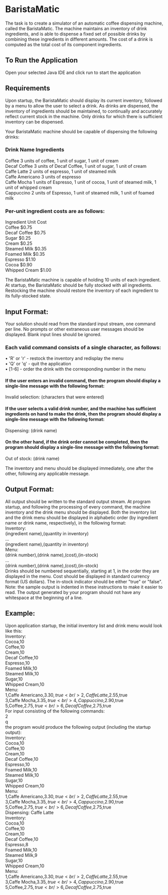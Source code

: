 # BaristaMatic
The task is to create a simulator of an automatic coffee dispensing machine, called the BaristaMatic. The
machine maintains an inventory of drink ingredients, and is able to dispense a fixed set of possible drinks by
combining these ingredients in different amounts. The cost of a drink is computed as the total cost of its
component ingredients.

## To Run the Application <br/>
Open your selected Java IDE and click run to start the application

## Requirements <br/>
Upon startup, the BaristaMatic should display its current inventory, followed by a menu to allow the user to select
a drink. As drinks are dispensed, the inventory of ingredients should be maintained, to continually and accurately
reflect current stock in the machine. Only drinks for which there is sufficient inventory can be dispensed.

Your BaristaMatic machine should be capable of dispensing the following drinks: 

### Drink Name Ingredients<br/>
Coffee 3 units of coffee, 1 unit of sugar, 1 unit of cream<br/>
Decaf Coffee 3 units of Decaf Coffee, 1 unit of sugar, 1 unit of cream<br/>
Caffe Latte 2 units of espresso, 1 unit of steamed milk<br/>
Caffe Americano 3 units of espresso<br/>
Caffe Mocha 1 units of Espresso, 1 unit of cocoa, 1 unit of steamed milk, 1 unit of whipped cream<br/>
Cappuccino 2 units of Espresso, 1 unit of steamed milk, 1 unit of foamed milk<br/>

### Per-unit ingredient costs are as follows:

Ingredient    Unit Cost<br/>
Coffee         $0.75<br/>
Decaf Coffee   $0.75<br/>
Sugar          $0.25<br/>
Cream          $0.25<br/>
Steamed Milk   $0.35<br/>
Foamed Milk    $0.35<br/>
Espresso       $1.10<br/>
Cocoa          $0.90<br/>
Whipped Cream  $1.00<br/>

The BaristaMatic machine is capable of holding 10 units of each ingredient. At startup, the BaristaMatic should
be fully stocked with all ingredients. Restocking the machine should restore the inventory of each ingredient to
its fully-stocked state.

## Input	Format: <br/>
Your solution should read from the standard input stream, one command per line. No prompts or other
extraneous user messages should be displayed. Blank input lines should be ignored.
### Each valid command consists of a single character, as follows:<br/>
• 'R' or 'r' - restock the inventory and redisplay the menu<br/>
• 'Q' or 'q' - quit the application<br/>
• [1-6] - order the drink with the corresponding number in the menu<br/>
#### If the user enters an invalid command, then the program should display a single-line message with the following format:<br/>
Invalid selection: (characters that were entered)<br/>
#### If the user selects a valid drink number, and the machine has sufficient ingredients on hand to make the drink, then the program should display a single-line message with the following format:<br/>
Dispensing: (drink name)<br/>
#### On the other hand, if the drink order cannot be completed, then the program should display a single-line message with the following format:<br/>
Out of stock: (drink name)<br/>

The inventory and menu should be displayed immediately, one after the other, following any
applicable message.<br/>

## Output	Format:<br/>
All output should be written to the standard output stream. At program startup, and following the processing of
every command, the machine inventory and the drink menu should be displayed. Both the inventory list and the
drink menu should be displayed in alphabetic order (by ingredient name or drink name, respectively), in the
following format:<br/>
Inventory:<br/>
(ingredient name),(quantity in inventory)<br/>
...<br/>
(ingredient name),(quantity in inventory)<br/>
Menu:<br/>
(drink number),(drink name),(cost),(in-stock)<br/>
...<br/>
(drink number),(drink name),(cost),(in-stock)<br/>
Drinks should be numbered sequentially, starting at 1, in the order they are displayed in the menu. Cost should be
displayed in standard currency format (US dollars). The in-stock indicator should be either "true" or "false".
Note: the sample output is indented in these instructions to make it easier to read. The output generated by your
program should not have any whitespace at the beginning of a line.

## Example:<br/>
Upon application startup, the initial inventory list and drink menu would look like this:<br/>
Inventory:<br/>
Cocoa,10<br/>
Coffee,10<br/>
Cream,10<br/>
Decaf Coffee,10<br/>
Espresso,10<br/>
Foamed Milk,10<br/>
Steamed Milk,10<br/>
Sugar,10<br/>
Whipped Cream,10<br/>
Menu:<br/>
1,Caffe Americano,$3.30,true<br/>
2,Caffe Latte,$2.55,true<br/>
3,Caffe Mocha,$3.35,true<br/>
4,Cappuccino,$2.90,true<br/>
5,Coffee,$2.75,true<br/>
6,Decaf Coffee,$2.75,true<br/>
For input consisting of the following commands:<br/>
2<br/>
q<br/>
the program would produce the following output (including the startup output):<br/>
Inventory:<br/>
Cocoa,10<br/>
Coffee,10<br/>
Cream,10<br/>
Decaf Coffee,10<br/>
Espresso,10<br/>
Foamed Milk,10<br/>
Steamed Milk,10<br/>
Sugar,10<br/>
Whipped Cream,10<br/>
Menu:<br/>
1,Caffe Americano,$3.30,true<br/>
2,Caffe Latte,$2.55,true<br/>
3,Caffe Mocha,$3.35,true<br/>
4,Cappuccino,$2.90,true<br/>
5,Coffee,$2.75,true<br/>
6,Decaf Coffee,$2.75,true<br/>
Dispensing: Caffe Latte<br/>
Inventory:<br/>
Cocoa,10<br/>
Coffee,10<br/>
Cream,10<br/>
Decaf Coffee,10<br/>
Espresso,8<br/>
Foamed Milk,10<br/>
Steamed Milk,9<br/>
Sugar,10<br/>
Whipped Cream,10<br/>
Menu:<br/>
1,Caffe Americano,$3.30,true<br/>
2,Caffe Latte,$2.55,true<br/>
3,Caffe Mocha,$3.35,true<br/>
4,Cappuccino,$2.90,true<br/>
5,Coffee,$2.75,true<br/>
6,Decaf Coffee,$2.75,true<br/>
